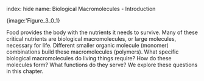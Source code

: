 index: hide
name: Biological Macromolecules - Introduction


{image:'Figure_3_0_1}
        

Food provides the body with the nutrients it needs to survive. Many of these critical nutrients are biological macromolecules, or large molecules, necessary for life. Different smaller organic molecule (monomer) combinations build these macromolecules (polymers). What specific biological macromolecules do living things require? How do these molecules form? What functions do they serve? We explore these questions in this chapter.

